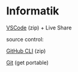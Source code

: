 # Informatik

[VSCode](https://code.visualstudio.com/Download) (zip) + Live Share

source control:

[GitHub CLI](https://github.com/cli/cli/releases/tag/v1.5.0) (zip)

[Git](https://git-scm.com/download/win) (get portable)
